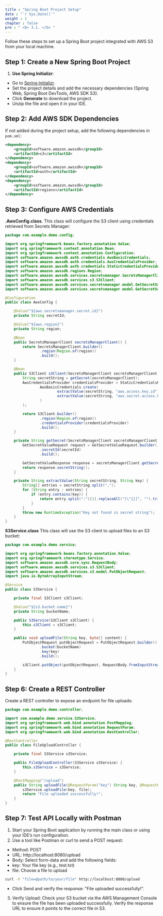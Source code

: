 ```yaml
---
title : "Spring Boot Project Setup"
date : "`r Sys.Date()`"
weight : 1
chapter : false
pre : " <b> 3.1. </b> "
---
```

Follow these steps to set up a Spring Boot project integrated with AWS S3 from your local machine.

## Step 1: Create a New Spring Boot Project

1. **Use Spring Initializr**:
 - Go to [Spring Initializr](https://start.spring.io/).
 - Set the project details and add the necessary dependencies (Spring Web, Spring Boot DevTools, AWS SDK S3).
 - Click **Generate** to download the project.
 - Unzip the file and open it in your IDE.

## Step 2: Add AWS SDK Dependencies

If not added during the project setup, add the following dependencies in `pom.xml`:

```xml
<dependency>
    <groupId>software.amazon.awssdk</groupId>
    <artifactId>s3</artifactId>
</dependency>
<dependency>
    <groupId>software.amazon.awssdk</groupId>
    <artifactId>auth</artifactId>
</dependency>
<dependency>
    <groupId>software.amazon.awssdk</groupId>
    <artifactId>regions</artifactId>
</dependency>
```
## Step 3: Configure AWS Credentials
**.AwsConfig.class**.
This class will configure the S3 client using credentials retrieved from Secrets Manager:
```java
package com.example.demo.config;

import org.springframework.beans.factory.annotation.Value;
import org.springframework.context.annotation.Bean;
import org.springframework.context.annotation.Configuration;
import software.amazon.awssdk.auth.credentials.AwsBasicCredentials;
import software.amazon.awssdk.auth.credentials.AwsCredentialsProvider;
import software.amazon.awssdk.auth.credentials.StaticCredentialsProvider;
import software.amazon.awssdk.regions.Region;
import software.amazon.awssdk.services.secretsmanager.SecretsManagerClient;
import software.amazon.awssdk.services.s3.S3Client;
import software.amazon.awssdk.services.secretsmanager.model.GetSecretValueRequest;
import software.amazon.awssdk.services.secretsmanager.model.GetSecretValueResponse;

@Configuration
public class AwsConfig {

    @Value("${aws.secretsmanager.secret.id}")
    private String secretId;

    @Value("${aws.region}")
    private String region;

    @Bean
    public SecretsManagerClient secretsManagerClient() {
        return SecretsManagerClient.builder()
                .region(Region.of(region))
                .build();
    }

    @Bean
    public S3Client s3Client(SecretsManagerClient secretsManagerClient) {
        String secretString = getSecret(secretsManagerClient);
        AwsCredentialsProvider credentialsProvider = StaticCredentialsProvider.create(
                AwsBasicCredentials.create(
                        extractValue(secretString, "aws.access.key.id"),
                        extractValue(secretString, "aws.secret.access.key")
                )
        );

        return S3Client.builder()
                .region(Region.of(region))
                .credentialsProvider(credentialsProvider)
                .build();
    }

    private String getSecret(SecretsManagerClient secretsManagerClient) {
        GetSecretValueRequest request = GetSecretValueRequest.builder()
                .secretId(secretId)
                .build();

        GetSecretValueResponse response = secretsManagerClient.getSecretValue(request);
        return response.secretString();
    }

    private String extractValue(String secretString, String key) {
        String[] entries = secretString.split(",");
        for (String entry : entries) {
            if (entry.contains(key)) {
                return entry.split(":")[1].replaceAll("[\"{}]", "").trim();
            }
        }
        throw new RuntimeException("Key not found in secret string");
    }
}
```

**S3Service.class**
This class will use the S3 client to upload files to an S3 bucket:  
```java
package com.example.demo.service;

import org.springframework.beans.factory.annotation.Value;
import org.springframework.stereotype.Service;
import software.amazon.awssdk.core.sync.RequestBody;
import software.amazon.awssdk.services.s3.S3Client;
import software.amazon.awssdk.services.s3.model.PutObjectRequest;
import java.io.ByteArrayInputStream;

@Service
public class S3Service {

    private final S3Client s3Client;

    @Value("${s3.bucket.name}")
    private String bucketName;

    public S3Service(S3Client s3Client) {
        this.s3Client = s3Client;
    }

    public void uploadFile(String key, byte[] content) {
        PutObjectRequest putObjectRequest = PutObjectRequest.builder()
                .bucket(bucketName)
                .key(key)
                .build();

        s3Client.putObject(putObjectRequest, RequestBody.fromInputStream(new ByteArrayInputStream(content), content.length));
    }
}
```
 
## Step 6: Create a REST Controller
Create a REST controller to expose an endpoint for file uploads:

```java
package com.example.demo.controller;

import com.example.demo.service.S3Service;
import org.springframework.web.bind.annotation.PostMapping;
import org.springframework.web.bind.annotation.RequestParam;
import org.springframework.web.bind.annotation.RestController;

@RestController
public class FileUploadController {

    private final S3Service s3Service;

    public FileUploadController(S3Service s3Service) {
        this.s3Service = s3Service;
    }

    @PostMapping("/upload")
    public String uploadFile(@RequestParam("key") String key, @RequestParam("file") byte[] file) {
        s3Service.uploadFile(key, file);
        return "File uploaded successfully!";
    }
}

```
## Step 7: Test API Locally with Postman
1. Start your Spring Boot application by running the main class or using your IDE’s run configuration.
2. Use a tool like Postman or curl to send a POST request:

- Method: POST
- URL: http://localhost:8080/upload
- Body: Select form-data and add the following fields:
- key: Your file key (e.g., test.txt)
- file: Choose a file to upload

```bash
curl -F "file=@path/to/your/file" http://localhost:8080/upload
```
- Click Send and verify the response: "File uploaded successfully!".
3. Verify Upload:
Check your S3 bucket via the AWS Management Console to ensure the file has been uploaded successfully.
Verify the response URL to ensure it points to the correct file in S3.
